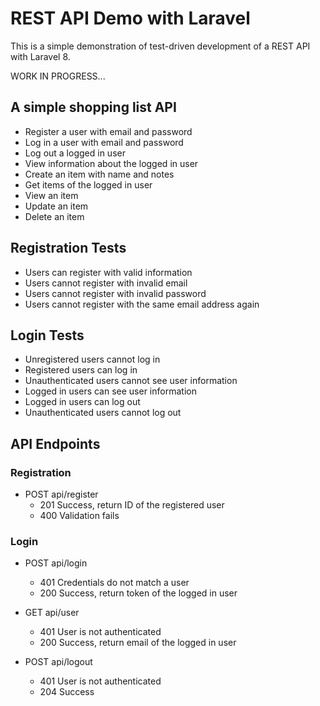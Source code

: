 # REST API Demo with Laravel
This is a simple demonstration of test-driven development of a REST API with Laravel 8.

WORK IN PROGRESS...

## A simple shopping list API
- Register a user with email and password
- Log in a user with email and password
- Log out a logged in user
- View information about the logged in user
- Create an item with name and notes
- Get items of the logged in user
- View an item
- Update an item
- Delete an item

## Registration Tests
- Users can register with valid information
- Users cannot register with invalid email
- Users cannot register with invalid password
- Users cannot register with the same email address again

## Login Tests
- Unregistered users cannot log in
- Registered users can log in
- Unauthenticated users cannot see user information
- Logged in users can see user information
- Logged in users can log out
- Unauthenticated users cannot log out

## API Endpoints
### Registration
- POST api/register
    - 201 Success, return ID of the registered user
    - 400 Validation fails

### Login
- POST api/login
    - 401 Credentials do not match a user
    - 200 Success, return token of the logged in user

- GET api/user
    - 401 User is not authenticated
    - 200 Success, return email of the logged in user

- POST api/logout
    - 401 User is not authenticated
    - 204 Success